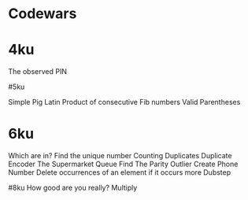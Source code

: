 Codewars
=============
# 4ku
 The observed PIN

#5ku

 Simple Pig Latin
 Product of consecutive Fib numbers
 Valid Parentheses

# 6ku
 Which are in?
 Find the unique number
 Counting Duplicates
 Duplicate Encoder
 The Supermarket Queue
 Find The Parity Outlier
 Create Phone Number
 Delete occurrences of an element if it occurs more 
 Dubstep

#8ku
 How good are you really?
 Multiply
